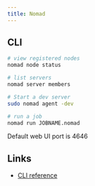 ```yaml
---
title: Nomad
---
```


## CLI

```bash
# view registered nodes
nomad node status

# list servers
nomad server members

# Start a dev server
sudo nomad agent -dev

# run a job
nomad run JOBNAME.nomad
```

Default web UI port is 4646

## Links
* [CLI reference](https://www.nomadproject.io/docs/commands/index.html)
